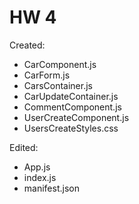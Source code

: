 # HW 4

Created:
- CarComponent.js
- CarForm.js
- CarsContainer.js
- CarUpdateContainer.js
- CommentComponent.js
- UserCreateComponent.js
- UsersCreateStyles.css

Edited:
- App.js
- index.js
- manifest.json
